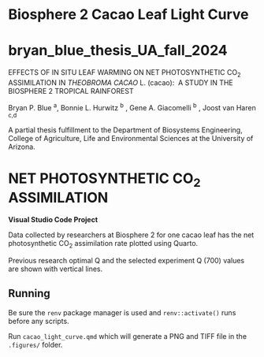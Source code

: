 Biosphere 2 Cacao Leaf Light Curve
================

# bryan_blue_thesis_UA_fall_2024

EFFECTS OF IN SITU LEAF WARMING ON NET PHOTOSYNTHETIC CO<sub>2</sub>
ASSIMILATION IN *THEOBROMA CACAO* L. (cacao):  A STUDY IN THE BIOSPHERE
2 TROPICAL RAINFOREST

Bryan P. Blue <sup>a</sup>, Bonnie L. Hurwitz <sup>b</sup> , Gene A.
Giacomelli <sup>b</sup> , Joost van Haren <sup>c,d</sup>

A partial thesis fulfillment to the Department of Biosystems
Engineering, College of Agriculture, Life and Environmental Sciences at
the University of Arizona.

# NET PHOTOSYNTHETIC CO<sub>2</sub> ASSIMILATION

**Visual Studio Code Project**

Data collected by researchers at Biosphere 2 for one cacao leaf has the
net photosynthetic CO<sub>2</sub> assimilation rate plotted using
Quarto.

Previous research optimal Q and the selected experiment Q (700) values
are shown with vertical lines.

## Running

Be sure the `renv` package manager is used and `renv::activate()` runs
before any scripts.

Run `cacao_light_curve.qmd` which will generate a PNG and TIFF file in
the `.figures/` folder.
